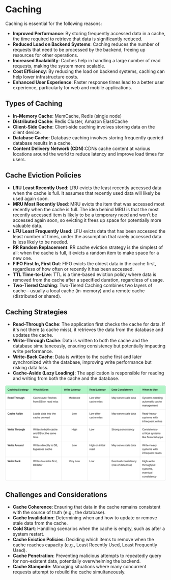# Caching

Caching is essential for the following reasons:

- **Improved Performance**: By storing frequently accessed data in a cache, the time required to retrieve that data is significantly reduced.
- **Reduced Load on Backend Systems**: Caching reduces the number of requests that need to be processed by the backend, freeing up resources for other operations.
- **Increased Scalability**: Caches help in handling a large number of read requests, making the system more scalable.
- **Cost Efficiency**: By reducing the load on backend systems, caching can help lower infrastructure costs.
- **Enhanced User Experience**: Faster response times lead to a better user experience, particularly for web and mobile applications.

## Types of Caching
- **In-Memory Cache**: MemCache, Redis (single node)
- **Distributed Cache**: Redis Cluster, Amazon ElastiCache
- **Client-Side Cache**: Client-side caching involves storing data on the client device.
- **Database Cache**: Database caching involves storing frequently queried database results in a cache.
- **Content Delivery Network (CDN)**:CDNs cache content at various locations around the world to reduce latency and improve load times for users.

## Cache Eviction Policies
- **LRU Least Recently Used**: LRU evicts the least recently accessed data when the cache is full. It assumes that recently used data will likely be used again soon.
- **MRU Most Recently Used**: MRU evicts the item that was accessed most recently when the cache is full. The idea behind MRU is that the most recently accessed item is likely to be a temporary need and won’t be accessed again soon, so evicting it frees up space for potentially more valuable data.
- **LFU Least Frequently Used**: LFU evicts data that has been accessed the least number of times, under the assumption that rarely accessed data is less likely to be needed.
- **RR Random Replacement**: RR cache eviction strategy is the simplest of all: when the cache is full, it evicts a random item to make space for a new one.
- **FIFO First In, First Out**: FIFO evicts the oldest data in the cache first, regardless of how often or recently it has been accessed.
- **TTL Time-to-Live**: TTL is a time-based eviction policy where data is removed from the cache after a specified duration, regardless of usage.
- **Two-Tiered Caching**: Two-Tiered Caching combines two layers of cache—usually a local cache (in-memory) and a remote cache (distributed or shared).

## Caching Strategies
- **Read-Through Cache**: The application first checks the cache for data. If it's not there (a cache miss), it retrieves the data from the database and updates the cache.
- **Write-Through Cache**: Data is written to both the cache and the database simultaneously, ensuring consistency but potentially impacting write performance.
- **Write-Back Cache**: Data is written to the cache first and later synchronized with the database, improving write performance but risking data loss.
- **Cache-Aside (Lazy Loading)**: The application is responsible for reading and writing from both the cache and the database.

![alt text](images/strategy.png)

## Challenges and Considerations

- **Cache Coherence**: Ensuring that data in the cache remains consistent with the source of truth (e.g., the database).
- **Cache Invalidation**: Determining when and how to update or remove stale data from the cache.
- **Cold Start**: Handling scenarios when the cache is empty, such as after a system restart.
- **Cache Eviction Policies**: Deciding which items to remove when the cache reaches capacity (e.g., Least Recently Used, Least Frequently Used).
- **Cache Penetration**: Preventing malicious attempts to repeatedly query for non-existent data, potentially overwhelming the backend.
- **Cache Stampede**: Managing situations where many concurrent requests attempt to rebuild the cache simultaneously.
